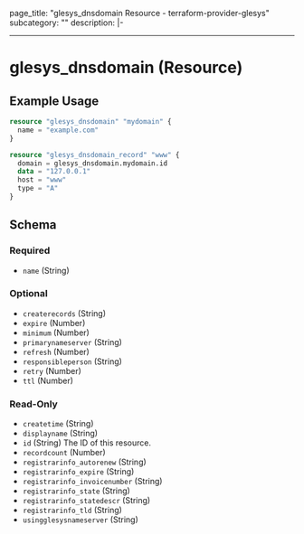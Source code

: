 page_title: "glesys_dnsdomain Resource - terraform-provider-glesys"
subcategory: ""
description: |-
  
---
# glesys_dnsdomain (Resource)

## Example Usage
```terraform
resource "glesys_dnsdomain" "mydomain" {
  name = "example.com"
}

resource "glesys_dnsdomain_record" "www" {
  domain = glesys_dnsdomain.mydomain.id
  data = "127.0.0.1"
  host = "www"
  type = "A"
}
```
<!-- schema generated by tfplugindocs -->
## Schema

### Required

- `name` (String)

### Optional

- `createrecords` (String)
- `expire` (Number)
- `minimum` (Number)
- `primarynameserver` (String)
- `refresh` (Number)
- `responsibleperson` (String)
- `retry` (Number)
- `ttl` (Number)

### Read-Only

- `createtime` (String)
- `displayname` (String)
- `id` (String) The ID of this resource.
- `recordcount` (Number)
- `registrarinfo_autorenew` (String)
- `registrarinfo_expire` (String)
- `registrarinfo_invoicenumber` (String)
- `registrarinfo_state` (String)
- `registrarinfo_statedescr` (String)
- `registrarinfo_tld` (String)
- `usingglesysnameserver` (String)
